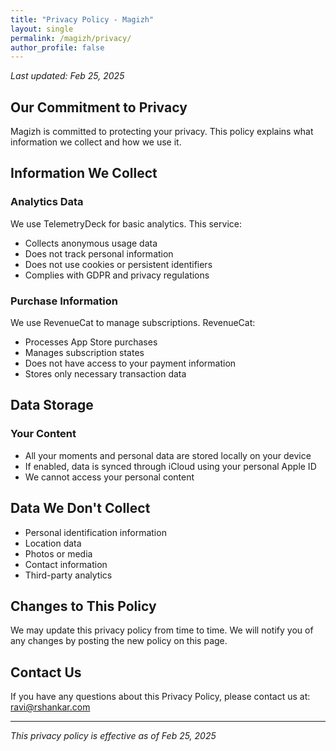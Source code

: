 ```yaml
---
title: "Privacy Policy - Magizh"
layout: single
permalink: /magizh/privacy/
author_profile: false
---
```


*Last updated: Feb 25, 2025*

## Our Commitment to Privacy

Magizh is committed to protecting your privacy. This policy explains what information we collect and how we use it.

## Information We Collect

### Analytics Data
We use TelemetryDeck for basic analytics. This service:
- Collects anonymous usage data
- Does not track personal information
- Does not use cookies or persistent identifiers
- Complies with GDPR and privacy regulations

### Purchase Information
We use RevenueCat to manage subscriptions. RevenueCat:
- Processes App Store purchases
- Manages subscription states
- Does not have access to your payment information
- Stores only necessary transaction data

## Data Storage

### Your Content
- All your moments and personal data are stored locally on your device
- If enabled, data is synced through iCloud using your personal Apple ID
- We cannot access your personal content

## Data We Don't Collect
- Personal identification information
- Location data
- Photos or media
- Contact information
- Third-party analytics

## Changes to This Policy
We may update this privacy policy from time to time. We will notify you of any changes by posting the new policy on this page.

## Contact Us
If you have any questions about this Privacy Policy, please contact us at:
[ravi@rshankar.com](mailto:ravi@rshankar.com)

---

*This privacy policy is effective as of Feb 25, 2025* 